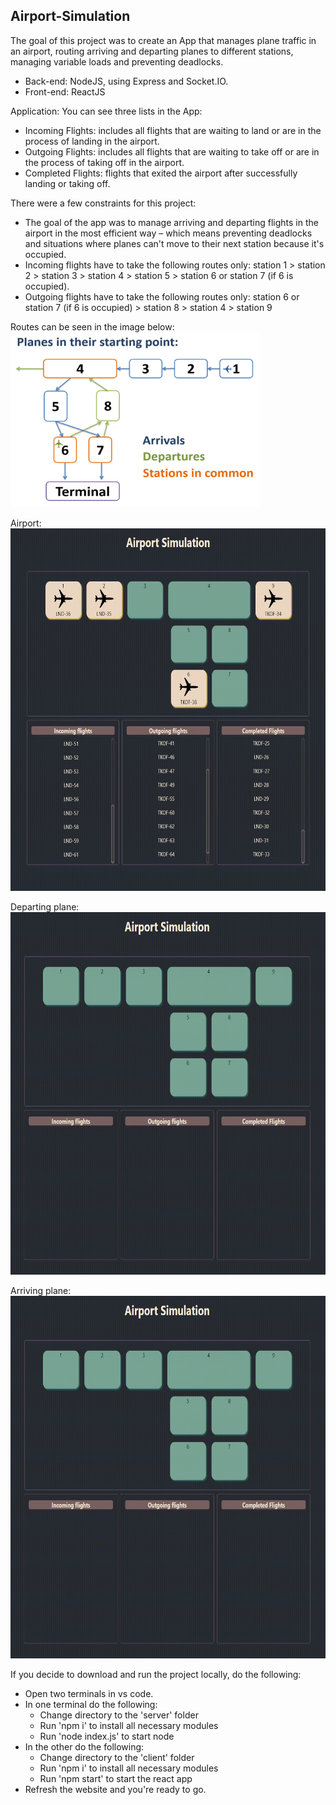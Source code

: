 ## Airport-Simulation
 
The goal of this project was to create an App that manages plane traffic in an airport, routing arriving and departing planes to different stations, managing variable loads and preventing deadlocks. 

* Back-end: NodeJS, using Express and Socket.IO.
* Front-end: ReactJS

Application:
You can see three lists in the App:
* Incoming Flights: includes all flights that are waiting to land or are in the process of landing in the airport. 
* Outgoing Flights: includes all flights that are waiting to take off or are in the process of taking off in the airport.
* Completed Flights: flights that exited the airport after successfully landing or taking off.

There were a few constraints for this project:
* The goal of the app was to manage arriving and departing flights in the airport in the most efficient way – which means preventing deadlocks and situations where planes can't move to their next station because it's occupied. 
* Incoming flights have to take the following routes only: station 1 > station 2 > station 3 > station 4 > station 5 > station 6 or station 7 (if 6 is occupied).
* Outgoing flights have to take the following routes only: station 6 or station 7 (if 6 is occupied) > station 8 > station 4 > station 9

Routes can be seen in the image below:
 <img src="https://github.com/Lena-Kalmikov/Airport-Simulation/blob/main/schema.PNG" width="400" height="280"/>

Airport:
 <img src="https://github.com/Lena-Kalmikov/Airport-Simulation/blob/main/airport_activity.gif" width="700" height="580"/>

Departing plane:
 <img src="https://github.com/Lena-Kalmikov/Airport-Simulation/blob/main/takeoff1.gif" width="700" height="580"/>

Arriving plane:
 <img src="https://github.com/Lena-Kalmikov/Airport-Simulation/blob/main/landing1.gif" width="700" height="580"/>
 
If you decide to download and run the project locally, do the following:
*	Open two terminals in vs code.
*	In one terminal do the following:
    * Change directory to the 'server' folder
    * Run 'npm i' to install all necessary modules
    * Run 'node index.js' to start node
*	In the other do the following:
    * Change directory to the 'client' folder
    * Run 'npm i' to install all necessary modules
    * Run 'npm start' to start the react app
*	Refresh the website and you're ready to go.

